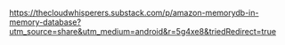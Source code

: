 https://thecloudwhisperers.substack.com/p/amazon-memorydb-in-memory-database?utm_source=share&utm_medium=android&r=5g4xe8&triedRedirect=true
